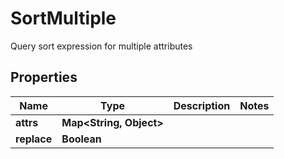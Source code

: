

# SortMultiple

Query sort expression for multiple attributes

## Properties

| Name | Type | Description | Notes |
|------------ | ------------- | ------------- | -------------|
|**attrs** | **Map&lt;String, Object&gt;** |  |  |
|**replace** | **Boolean** |  |  |





